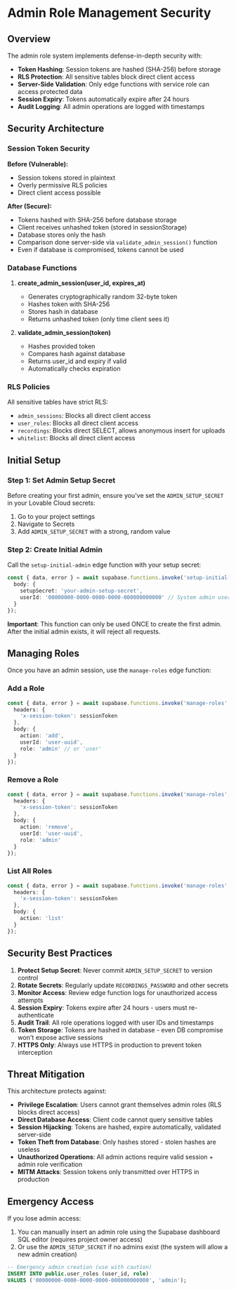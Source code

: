 # Admin Role Management Security

## Overview

The admin role system implements defense-in-depth security with:
- **Token Hashing**: Session tokens are hashed (SHA-256) before storage
- **RLS Protection**: All sensitive tables block direct client access
- **Server-Side Validation**: Only edge functions with service role can access protected data
- **Session Expiry**: Tokens automatically expire after 24 hours
- **Audit Logging**: All admin operations are logged with timestamps

## Security Architecture

### Session Token Security

**Before (Vulnerable):**
- Session tokens stored in plaintext
- Overly permissive RLS policies
- Direct client access possible

**After (Secure):**
- Tokens hashed with SHA-256 before database storage
- Client receives unhashed token (stored in sessionStorage)
- Database stores only the hash
- Comparison done server-side via `validate_admin_session()` function
- Even if database is compromised, tokens cannot be used

### Database Functions

1. **create_admin_session(user_id, expires_at)**
   - Generates cryptographically random 32-byte token
   - Hashes token with SHA-256
   - Stores hash in database
   - Returns unhashed token (only time client sees it)

2. **validate_admin_session(token)**
   - Hashes provided token
   - Compares hash against database
   - Returns user_id and expiry if valid
   - Automatically checks expiration

### RLS Policies

All sensitive tables have strict RLS:
- `admin_sessions`: Blocks all direct client access
- `user_roles`: Blocks all direct client access  
- `recordings`: Blocks direct SELECT, allows anonymous insert for uploads
- `whitelist`: Blocks all direct client access

## Initial Setup

### Step 1: Set Admin Setup Secret

Before creating your first admin, ensure you've set the `ADMIN_SETUP_SECRET` in your Lovable Cloud secrets:

1. Go to your project settings
2. Navigate to Secrets
3. Add `ADMIN_SETUP_SECRET` with a strong, random value

### Step 2: Create Initial Admin

Call the `setup-initial-admin` edge function with your setup secret:

```typescript
const { data, error } = await supabase.functions.invoke('setup-initial-admin', {
  body: {
    setupSecret: 'your-admin-setup-secret',
    userId: '00000000-0000-0000-0000-000000000000' // System admin user ID
  }
});
```

**Important**: This function can only be used ONCE to create the first admin. After the initial admin exists, it will reject all requests.

## Managing Roles

Once you have an admin session, use the `manage-roles` edge function:

### Add a Role

```typescript
const { data, error } = await supabase.functions.invoke('manage-roles', {
  headers: {
    'x-session-token': sessionToken
  },
  body: {
    action: 'add',
    userId: 'user-uuid',
    role: 'admin' // or 'user'
  }
});
```

### Remove a Role

```typescript
const { data, error } = await supabase.functions.invoke('manage-roles', {
  headers: {
    'x-session-token': sessionToken
  },
  body: {
    action: 'remove',
    userId: 'user-uuid',
    role: 'admin'
  }
});
```

### List All Roles

```typescript
const { data, error } = await supabase.functions.invoke('manage-roles', {
  headers: {
    'x-session-token': sessionToken
  },
  body: {
    action: 'list'
  }
});
```

## Security Best Practices

1. **Protect Setup Secret**: Never commit `ADMIN_SETUP_SECRET` to version control
2. **Rotate Secrets**: Regularly update `RECORDINGS_PASSWORD` and other secrets
3. **Monitor Access**: Review edge function logs for unauthorized access attempts
4. **Session Expiry**: Tokens expire after 24 hours - users must re-authenticate
5. **Audit Trail**: All role operations logged with user IDs and timestamps
6. **Token Storage**: Tokens are hashed in database - even DB compromise won't expose active sessions
7. **HTTPS Only**: Always use HTTPS in production to prevent token interception

## Threat Mitigation

This architecture protects against:

- **Privilege Escalation**: Users cannot grant themselves admin roles (RLS blocks direct access)
- **Direct Database Access**: Client code cannot query sensitive tables
- **Session Hijacking**: Tokens are hashed, expire automatically, validated server-side
- **Token Theft from Database**: Only hashes stored - stolen hashes are useless
- **Unauthorized Operations**: All admin actions require valid session + admin role verification
- **MITM Attacks**: Session tokens only transmitted over HTTPS in production

## Emergency Access

If you lose admin access:

1. You can manually insert an admin role using the Supabase dashboard SQL editor (requires project owner access)
2. Or use the `ADMIN_SETUP_SECRET` if no admins exist (the system will allow a new admin creation)

```sql
-- Emergency admin creation (use with caution)
INSERT INTO public.user_roles (user_id, role)
VALUES ('00000000-0000-0000-0000-000000000000', 'admin');
```
